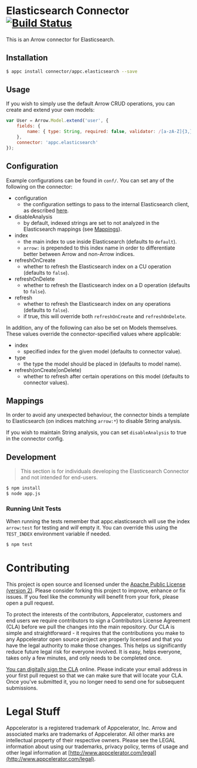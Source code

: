 # Elasticsearch Connector [![Build Status](https://travis-ci.org/appcelerator/appc.elasticsearch.svg?branch=master)](https://travis-ci.org/appcelerator/appc.elasticsearch)

This is an Arrow connector for Elasticsearch.

## Installation

```bash
$ appc install connector/appc.elasticsearch --save
```

## Usage

If you wish to simply use the default Arrow CRUD operations, you can create and extend your own models:

```javascript
var User = Arrow.Model.extend('user', {
	fields: {
		name: { type: String, required: false, validator: /[a-zA-Z]{3,}/ }
	},
	connector: 'appc.elasticsearch'
});
```

## Configuration

Example configurations can be found in `conf/`. You can set any of the following on the connector:

* configuration
    - the configuration settings to pass to the internal Elasticsearch client, as described [here](http://www.elastic.co/guide/en/elasticsearch/client/javascript-api/current/configuration.html).
* disableAnalysis
    - by default, indexed strings are set to not analyzed in the Elasticsearch mappings (see [Mappings](#mappings)).
* index
	- the main index to use inside Elasticsearch (defaults to `default`).
	- `arrow:` is prepended to this index name in order to differentiate better between Arrow and non-Arrow indices.
* refreshOnCreate
	- whether to refresh the Elasticsearch index on a CU operation (defaults to `false`).
* refreshOnDelete
	- whether to refresh the Elasticsearch index on a D operation (defaults to `false`).
* refresh
	- whether to refresh the Elasticsearch index on any operations (defaults to `false`).
	- if true, this will override both `refreshOnCreate` and `refreshOnDelete`.
	
In addition, any of the following can also be set on Models themselves. These values override the connector-specified values where applicable:

* index
	- specified index for the given model (defaults to connector value).
* type
	- the type the model should be placed in (defaults to model name).
* refresh(onCreate|onDelete)
	- whether to refresh after certain operations on this model (defaults to connector values).

## Mappings

In order to avoid any unexpected behaviour, the connector binds a template to Elasticsearch (on indices matching `arrow:*`) to disable String analysis.

If you wish to maintain String analysis, you can set `disableAnalysis` to true in the connector config. 

## Development

> This section is for individuals developing the Elasticsearch Connector and not intended
  for end-users.

```bash
$ npm install
$ node app.js
```

### Running Unit Tests

When running the tests remember that appc.elasticsearch will use the index `arrow:test` for testing and *will* empty it. You can override this using the `TEST_INDEX` environment variable if needed. 

```bash
$ npm test
```

# Contributing

This project is open source and licensed under the [Apache Public License (version 2)](http://www.apache.org/licenses/LICENSE-2.0).  Please consider forking this project to improve, enhance or fix issues. If you feel like the community will benefit from your fork, please open a pull request. 

To protect the interests of the contributors, Appcelerator, customers and end users we require contributors to sign a Contributors License Agreement (CLA) before we pull the changes into the main repository. Our CLA is simple and straightforward - it requires that the contributions you make to any Appcelerator open source project are properly licensed and that you have the legal authority to make those changes. This helps us significantly reduce future legal risk for everyone involved. It is easy, helps everyone, takes only a few minutes, and only needs to be completed once. 

[You can digitally sign the CLA](http://bit.ly/app_cla) online. Please indicate your email address in your first pull request so that we can make sure that will locate your CLA.  Once you've submitted it, you no longer need to send one for subsequent submissions.

# Legal Stuff

Appcelerator is a registered trademark of Appcelerator, Inc. Arrow and associated marks are trademarks of Appcelerator. All other marks are intellectual property of their respective owners. Please see the LEGAL information about using our trademarks, privacy policy, terms of usage and other legal information at [http://www.appcelerator.com/legal](http://www.appcelerator.com/legal).
